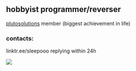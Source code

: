 ## hobbyist programmer/reverser

[plutosolutions](https://github.com/plutosolutions) member (biggest achievement in life)

### contacts:
linktr.ee/sleepooo
replying within 24h

![](https://komarev.com/ghpvc/?username=notyoursleep&color=7ea889)
